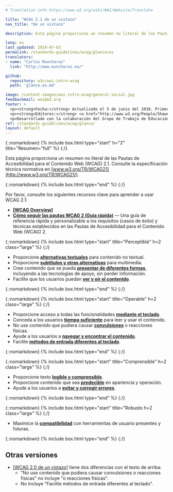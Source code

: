 ```yaml
---
# Translation info https://www.w3.org/wiki/WAI/Website/Translate

title: "WCAG 2.1 de un vistazo"
nav_title: "De un vistazo"

description: Esta página proporciona un resumen no literal de las Pautas de Accesibilidad para el Contenido Web (WCAG) 2.1.

lang: es
last_updated: 2019-07-03
permalink: /standards-guidelines/wcag/glance/es
translators: 
- name: "Carlos Muncharaz"
  link: "http://www.muncharaz.eu/"

github:
  repository: w3c/wai-intro-wcag
  path: 'glance.es.md'

image: /content-images/wai-intro-wcag/general-social.jpg
feedbackmail: wai@w3.org
footer: >
  <p><strong>Fecha:</strong> Actualizado el 5 de junio del 2018. Primera publicación en julio del 2008.</p>
  <p><strong>Editores:</strong> <a href="http://www.w3.org/People/Shawn">Shawn Lawton Henry</a> y Wayne Dick.</p>
  <p>Desarrollado con la colaboración del Grupo de Trabajo de Educación y Difusión (<a href="https://www.w3.org/WAI/about/groups/eowg/">EOWG</a>) y el Grupo de Trabajo de Pautas de Accesibilidad (<a href="http://www.w3.org/WAI/GL/">AG WG</a>).</p>
ref: /standards-guidelines/wcag/glance/
layout: default
---
```


{::nomarkdown}
{% include box.html type="start" h="2" title="Resumen="full" %}
{:/}

Esta página proporciona un resumen no literal de las Pautas de Accesibilidad para el Contenido Web (WCAG) 2.1. Consulte la especificación técnica normativa en [www.w3.org/TR/WCAG21](http://www.w3.org/TR/WCAG21/).

{::nomarkdown}
{% include box.html type="end" %}
{:/}

Por favor, consulte los siguientes recursos clave para aprender a usar WCAG 2.1:
-   **[[WCAG Overview]](/standards-guidelines/wcag/)**
-   **[Cómo seguir las pautas WCAG 2 (Guía rápida)](http://www.w3.org/WAI/WCAG21/quickref/)** &mdash; Una guía de referencia rápida y personalizable a los requisitos (casos de éxito) y técnicas establecidos en las Pautas de Accesibilidad para el Contenido Web (WCAG) 2.

{::nomarkdown}
{% include box.html type="start" title="Perceptible" h=2 class="large" %}
{:/}

-   Proporcione **[alternativas textuales](http://www.w3.org/WAI/WCAG21/quickref/#text-equiv)** para contenido no textual.
-   Proporcione  [**subtítulos y otras alternativas**](http://www.w3.org/WAI/WCAG21/quickref/#media-equiv) para multimedia.
-   Cree contenido que se pueda **[presentar de diferentes formas](http://www.w3.org/WAI/WCAG21/quickref/#content-structure-separation)**, incluyendo a las tecnologías de apoyo, sin perder información.
-   Facilite que los usuarios puedan **[ver y oír el contenido](http://www.w3.org/WAI/WCAG21/quickref/#visual-audio-contrast)**.

{::nomarkdown}
{% include box.html type="end" %}
{:/}


{::nomarkdown}
{% include box.html type="start" title="Operable" h=2 class="large" %}
{:/}

-   Proporcione acceso a todas las funcionalidades **[mediante el teclado](http://www.w3.org/WAI/WCAG21/quickref/#keyboard-operation)**.
-   Conceda a los usuarios **[tiempo suficiente](http://www.w3.org/WAI/WCAG21/quickref/#time-limits)** para leer y usar el contenido.
-   No use contenido que pudiera causar **[convulsiones](http://www.w3.org/WAI/WCAG21/quickref/#seizure)** o reacciones físicas.
-   Ayude a los usuarios a **[navegar y encontrar el contenido](http://www.w3.org/WAI/WCAG21/quickref/#navigation-mechanisms)**.
-   Facilite **[métodos de entrada diferentes al teclado](https://www.w3.org/WAI/WCAG21/quickref/#navigation-mechanisms)**.

{::nomarkdown}
{% include box.html type="end" %}
{:/}

{::nomarkdown}
{% include box.html type="start" title="Comprensible" h=2 class="large" %}
{:/}

-   Proporcione texto **[legible y comprensible](http://www.w3.org/WAI/WCAG21/quickref/#meaning)**.
-   Proporcione contenido que sea **[predecible](http://www.w3.org/WAI/WCAG21/quickref/#consistent-behavior)** en apariencia y operación.
-   Ayude a los usuarios a **[evitar y corregir errores](http://www.w3.org/WAI/WCAG21/quickref/#minimize-error)**.

{::nomarkdown}
{% include box.html type="end" %}
{:/}

{::nomarkdown}
{% include box.html type="start" title="Robusto h=2 class="large" %}
{:/}

-   Maximice la **[compatibilidad](http://www.w3.org/WAI/WCAG21/quickref/#ensure-compat)** con herramientas de usuario presentes y futuras.

{::nomarkdown}
{% include box.html type="end" %}
{:/}

## Otras versiones

* [[WCAG 2.0 de un vistazo]](/standards-guidelines/wcag/20/glance/) tiene dos diferencias con el texto de arriba:
    * "No use contenido que pudiera causar convulsiones o reacciones físicas" no incluye "o reacciones físicas".
    * No incluye "Facilite métodos de entrada diferentes al teclado".
